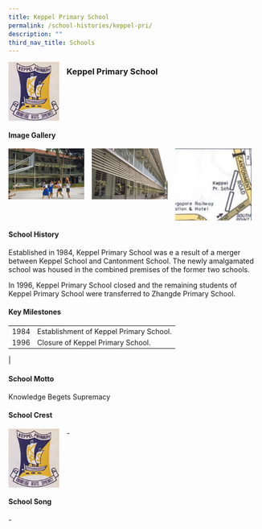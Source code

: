 ```yaml
---
title: Keppel Primary School
permalink: /school-histories/keppel-pri/
description: ""
third_nav_title: Schools
---
```

<img src="/images/keppelpri1.png" style="width:20%;margin-right:15px;" align = "left">

### **Keppel Primary School**

<br clear="left">

#### **Image Gallery**

<p><a href="https://d1yxymztqoj7qn.amplifyapp.com/images/keppelpri2.jpg">  
<img src="/images/keppelpri2.jpg" style="width:30%;margin-right:15px;" align = "left">
</a></p>

<p><a href="https://d1yxymztqoj7qn.amplifyapp.com/images/keppelpri3.jpg">  
<img src="/images/keppelpri3.jpg" style="width:30%;margin-right:15px;" align = "left">
</a></p>

<p><a href="https://d1yxymztqoj7qn.amplifyapp.com/images/keppelpri4.jpg">  
<img src="/images/keppelpri4.jpg" style="width:30%;margin-right:15px;" align = "left">
</a></p>

<br clear="left">

#### **School History**
Established in 1984, Keppel Primary School was e a result of a merger between Keppel School and Cantonment School. The newly amalgamated school was housed in the combined premises of the former two schools.

In 1996, Keppel Primary School closed and the remaining students of Keppel Primary School were transferred to Zhangde Primary School.

#### **Key Milestones**

|  |  |
|:---:|---|
| 1984 | Establishment of Keppel Primary School. |
| 1996 | Closure of Keppel Primary School. |
|

#### **School Motto**
Knowledge Begets Supremacy

#### **School Crest**
<img src="/images/keppelpri1.png" style="width:20%;margin-right:15px;" align = "left">

\-

<br clear="left">

#### **School Song**
\-